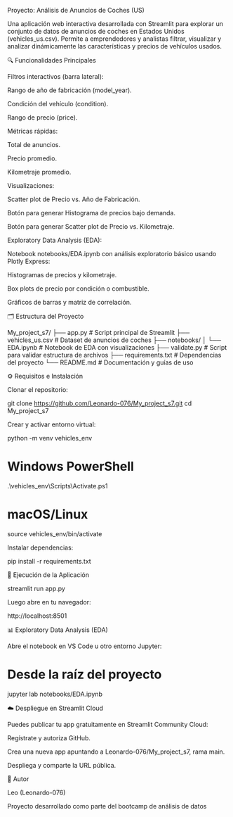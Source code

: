Proyecto: Análisis de Anuncios de Coches (US)

Una aplicación web interactiva desarrollada con Streamlit para explorar un conjunto de datos de anuncios de coches en Estados Unidos (vehicles_us.csv). Permite a emprendedores y analistas filtrar, visualizar y analizar dinámicamente las características y precios de vehículos usados.

🔍 Funcionalidades Principales

Filtros interactivos (barra lateral):

Rango de año de fabricación (model_year).

Condición del vehículo (condition).

Rango de precio (price).

Métricas rápidas:

Total de anuncios.

Precio promedio.

Kilometraje promedio.

Visualizaciones:

Scatter plot de Precio vs. Año de Fabricación.

Botón para generar Histograma de precios bajo demanda.

Botón para generar Scatter plot de Precio vs. Kilometraje.

Exploratory Data Analysis (EDA):

Notebook notebooks/EDA.ipynb con análisis exploratorio básico usando Plotly Express:

Histogramas de precios y kilometraje.

Box plots de precio por condición o combustible.

Gráficos de barras y matriz de correlación.

🗂 Estructura del Proyecto

My_project_s7/
├── app.py               # Script principal de Streamlit
├── vehicles_us.csv      # Dataset de anuncios de coches
├── notebooks/
│   └── EDA.ipynb        # Notebook de EDA con visualizaciones
├── validate.py          # Script para validar estructura de archivos
├── requirements.txt     # Dependencias del proyecto
└── README.md            # Documentación y guías de uso

⚙️ Requisitos e Instalación

Clonar el repositorio:

git clone https://github.com/Leonardo-076/My_project_s7.git
cd My_project_s7

Crear y activar entorno virtual:

python -m venv vehicles_env
# Windows PowerShell
.\vehicles_env\Scripts\Activate.ps1
# macOS/Linux
source vehicles_env/bin/activate

Instalar dependencias:

pip install -r requirements.txt

🚀 Ejecución de la Aplicación

streamlit run app.py

Luego abre en tu navegador:

http://localhost:8501

📊 Exploratory Data Analysis (EDA)

Abre el notebook en VS Code u otro entorno Jupyter:

# Desde la raíz del proyecto
jupyter lab notebooks/EDA.ipynb

☁️ Despliegue en Streamlit Cloud

Puedes publicar tu app gratuitamente en Streamlit Community Cloud:

Regístrate y autoriza GitHub.

Crea una nueva app apuntando a Leonardo-076/My_project_s7, rama main.

Despliega y comparte la URL pública.

📝 Autor

Leo (Leonardo-076)

Proyecto desarrollado como parte del bootcamp de análisis de datos
